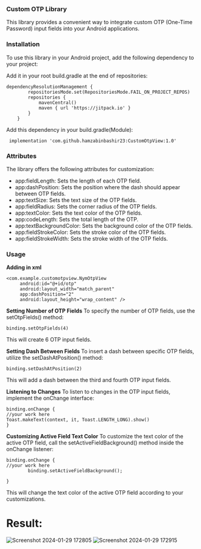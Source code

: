 ### **Custom OTP Library**
This library provides a convenient way to integrate custom OTP (One-Time Password) input fields into your Android applications.

### **Installation**
To use this library in your Android project, add the following dependency to your project:

Add it in your root build.gradle at the end of repositories:
```
dependencyResolutionManagement {
		repositoriesMode.set(RepositoriesMode.FAIL_ON_PROJECT_REPOS)
		repositories {
			mavenCentral()
			maven { url 'https://jitpack.io' }
		}
	}
```

Add this dependency in your build.gradle(Module):
```
 implementation 'com.github.hamzabinbashir23:CustomOtpView:1.0'
```

### **Attributes**
The library offers the following attributes for customization:

- app:fieldLength: Sets the length of each OTP field.
- app:dashPosition: Sets the position where the dash should appear between OTP fields.
- app:textSize: Sets the text size of the OTP fields.
- app:fieldRadius: Sets the corner radius of the OTP fields.
- app:textColor: Sets the text color of the OTP fields.
- app:codeLength: Sets the total length of the OTP.
- app:textBackgroundColor: Sets the background color of the OTP fields.
- app:fieldStrokeColor: Sets the stroke color of the OTP fields.
- app:fieldStrokeWidth: Sets the stroke width of the OTP fields.

### **Usage**

**Adding in xml**
```
<com.example.customotpview.NymOtpView
     android:id="@+id/otp"
     android:layout_width="match_parent"
     app:dashPosition="2"
     android:layout_height="wrap_content" />
```

**Setting Number of OTP Fields**
To specify the number of OTP fields, use the setOtpFields() method:

```
binding.setOtpFields(4)
```
This will create 6 OTP input fields.

**Setting Dash Between Fields**
To insert a dash between specific OTP fields, utilize the setDashAtPosition() method:

```
binding.setDashAtPosition(2)
```
This will add a dash between the third and fourth OTP input fields.

**Listening to Changes**
To listen to changes in the OTP input fields, implement the onChange interface:

```
binding.onChange {
//your work here
Toast.makeText(context, it, Toast.LENGTH_LONG).show()
}
```
**Customizing Active Field Text Color**
To customize the text color of the active OTP field, call the setActiveFieldBackground() method inside the onChange listener:

```
binding.onChange {
//your work here
        binding.setActiveFieldBackground();

}
```

This will change the text color of the active OTP field according to your customizations.

# **Result:**

![Screenshot 2024-01-29 172805](https://github.com/hamzabinbashir23/CustomOtpView/assets/60214407/68f838c3-19f5-4184-a8cf-219f97db80b3)
![Screenshot 2024-01-29 172915](https://github.com/hamzabinbashir23/CustomOtpView/assets/60214407/8caf3f29-9823-4ee8-8726-1644db6de205)
